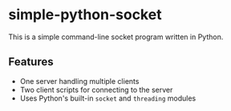 # simple-python-socket
This is a simple command-line socket program written in Python.

## Features

- One server handling multiple clients
- Two client scripts for connecting to the server
- Uses Python's built-in `socket` and `threading` modules

